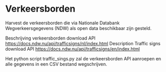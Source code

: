 # Verkeersborden
Harvest de verkeersborden die via Nationale Databank Wegverkeersgegevens (NDW) als open data beschikbaar zijn gesteld.

Beschrijving verkeersborden download API
https://docs.ndw.nu/api/trafficsigns/nl/index.html
Description Traffic signs download API
https://docs.ndw.nu/api/trafficsigns/en/index.html

Het python script traffic_sings.py zal de verkeersborden API aanroepen en alle gegevens in een CSV bestand wegschrijven.
